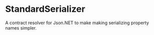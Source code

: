 StandardSerializer
==================

A contract resolver for Json.NET to make making serializing property names simpler.

